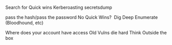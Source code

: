 Search for Quick wins
	Kerberoasting
	secretsdump

pass the hash/pass the password
	No Quick Wins?  Dig Deep
	Enumerate (Bloodhound, etc)

Where does your account have access
	Old Vulns die hard
	Think Outside the box

